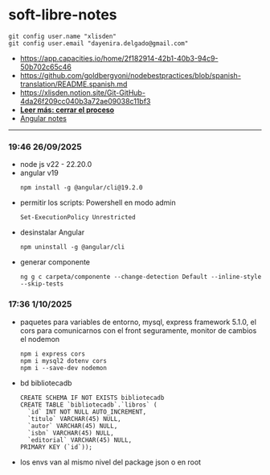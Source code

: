 # soft-libre-notes
```
git config user.name "xlisden"
git config user.email "dayenira.delgado@gmail.com"
```
- https://app.capacities.io/home/2f182914-42b1-40b3-94c9-50b702c65c46
- https://github.com/goldbergyoni/nodebestpractices/blob/spanish-translation/README.spanish.md
- https://xlisden.notion.site/Git-GitHub-4da26f209cc040b3a72ae09038c11bf3
-  [**Leer más: cerrar el proceso**](./sections/errorhandling/shuttingtheprocess.spanish.md)
- [Angular notes](https://app.capacities.io/home/2f182914-42b1-40b3-94c9-50b702c65c46)
---
### 19:46 26/09/2025
- node js v22 - 22.20.0
- angular v19 
  ```
  npm install -g @angular/cli@19.2.0
  ```
- permitir los scripts: 
  Powershell en modo admin
  ```
  Set-ExecutionPolicy Unrestricted
  ```
- desinstalar Angular
  ```
  npm uninstall -g @angular/cli
  ```
- generar componente
  ```
  ng g c carpeta/componente --change-detection Default --inline-style --skip-tests
  ```
### 17:36 1/10/2025
- paquetes para variables de entorno, mysql, express framework 5.1.0, el cors para comunicarnos con el front seguramente, monitor de cambios el nodemon
  ```
  npm i express cors
  npm i mysql2 dotenv cors
  npm i --save-dev nodemon
  ```
- bd bibliotecadb
  ```
  CREATE SCHEMA IF NOT EXISTS bibliotecadb
  CREATE TABLE `bibliotecadb`.`libros` (
    `id` INT NOT NULL AUTO_INCREMENT,
    `titulo` VARCHAR(45) NULL,
    `autor` VARCHAR(45) NULL,
    `isbn` VARCHAR(45) NULL,
    `editorial` VARCHAR(45) NULL,
  PRIMARY KEY (`id`));
  ```
- los envs van al mismo nivel del package json o en root

